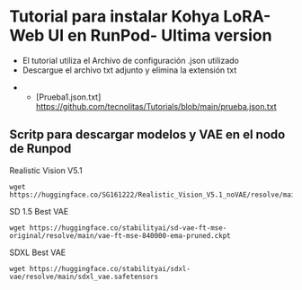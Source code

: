 # Tutorial para instalar Kohya LoRA- Web UI en RunPod- Ultima version
* El tutorial utiliza el Archivo de configuración .json utilizado
* Descargue el archivo txt adjunto y elimina la extensión txt
+ * [Prueba1.json.txt] https://github.com/tecnolitas/Tutorials/blob/main/prueba.json.txt
 
## Scritp para descargar modelos y VAE en el nodo de Runpod

Realistic Vision V5.1 
```
wget https://huggingface.co/SG161222/Realistic_Vision_V5.1_noVAE/resolve/main/Realistic_Vision_V5.1.safetensors
```

SD 1.5 Best VAE
```
wget https://huggingface.co/stabilityai/sd-vae-ft-mse-original/resolve/main/vae-ft-mse-840000-ema-pruned.ckpt
```

SDXL Best VAE
```
wget https://huggingface.co/stabilityai/sdxl-vae/resolve/main/sdxl_vae.safetensors
```
